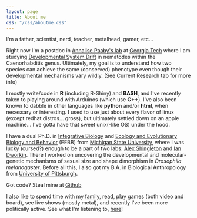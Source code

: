 ```yaml
---
layout: page
title: About me
css: "/css/aboutme.css"
---
```


<div id="aboutme-section">
  
I'm a father, scientist, nerd, teacher, metalhead, gamer, etc...

<p class="about-text">
<span class="fa fa-flask about-icon"></span> 
Right now I'm a postdoc in <a href= "http://genaamics.org/">Annalise Paaby's lab</a> at <a href= "http://www.gatech.edu/">Georgia Tech</a>  where I am studying <a href="http://lmgtfy.com/?q=developmental+system+drift">Developmental System Drift</a> in nematodes within the Caenorhabditis genus. Ultimately, my goal is to understand how two species can achieve the same (conserved) phenotype even though their developmental mechanisms vary wildly. (See Current Research tab for more info)
</p>

<p class="about-text">
<span class="fa fa-code about-icon"></span> 
I mostly write/code in <strong>R</strong> (including R-Shiny) and <strong>BASH</strong>, and I've recently taken to playing around with Arduinos (which use <strong>C++</strong>). I've also been known to dabble in other languages like <strong>python</strong> and/or <strong>html</strong>, when necessary or interesting. I used to use just about every flavor of linux (except redhat distros... gross), but ultimately settled down on an apple machine... I've gotta have that sweet unix(-like OS) under the hood.
</p>

<p class="about-text">

<span class="fa fa-graduation-cap about-icon"></span>
I have a dual Ph.D. in <a href="https://integrativebiology.natsci.msu.edu/">Integrative Biology</a> and <a href="https://eebb.msu.edu/">Ecology and Evolutionary Biology and Behavior</a> (EEBB) from <a href="http://www.msu.edu/">Michigan State University</a>, where I was lucky (cursed?) enough to be a part of two labs: <a href="https://www.lakeforest.edu/academics/faculty/shingleton/">Alex Shingleton</a> and <a href="http://www.biology.mcmaster.ca/dworkin/">Ian Dworkin</a>. There I worked on uncovering the developmental and molecular-genetic mechanisms of sexual size and shape dimorphism in <i>Drosophila melanogaster</i>. Before all this, I also got my B.A. in Biological Anthropology from <a href="www.pitt.edu">University of Pittsburgh</a>.
</p>

<p class="about-text">

<span class="fa fa-github  about-icon"></span> Got code? Steal mine at <a href="https://github.com/testanick"> Github</a>
</p>

<p class="about-text">

<span class="fa fa-beer about-icon"></span> 
I also like to spend time with my <a href="/_freya">family</a>, read, play games (both video and board), see live shows (mostly metal), and recently I've been more politically active. See what I'm listening to, <a href="http://www.last.fm/user/Thorwegian">here</a>!

